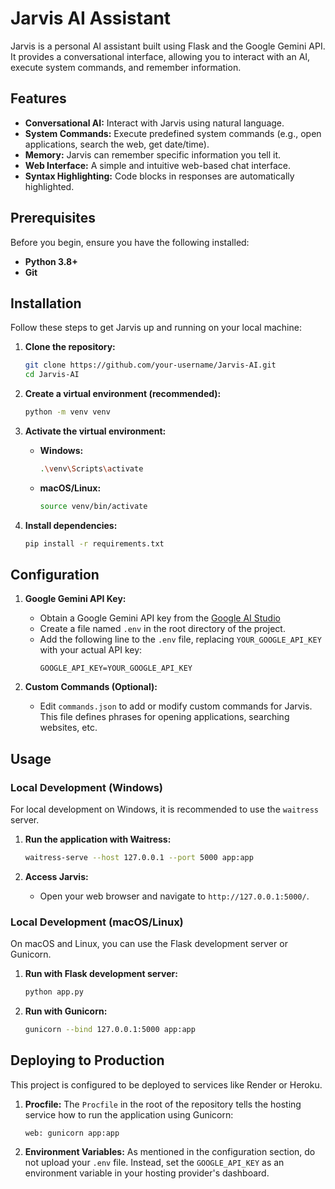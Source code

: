 # Jarvis AI Assistant

Jarvis is a personal AI assistant built using Flask and the Google Gemini API. It provides a conversational interface, allowing you to interact with an AI, execute system commands, and remember information.

## Features

- **Conversational AI:** Interact with Jarvis using natural language.
- **System Commands:** Execute predefined system commands (e.g., open applications, search the web, get date/time).
- **Memory:** Jarvis can remember specific information you tell it.
- **Web Interface:** A simple and intuitive web-based chat interface.
- **Syntax Highlighting:** Code blocks in responses are automatically highlighted.

## Prerequisites

Before you begin, ensure you have the following installed:

- **Python 3.8+**
- **Git**

## Installation

Follow these steps to get Jarvis up and running on your local machine:

1.  **Clone the repository:**

    ```bash
    git clone https://github.com/your-username/Jarvis-AI.git
    cd Jarvis-AI
    ```

2.  **Create a virtual environment (recommended):**

    ```bash
    python -m venv venv
    ```

3.  **Activate the virtual environment:**

    - **Windows:**
      ```bash
      .\venv\Scripts\activate
      ```
    - **macOS/Linux:**
      ```bash
      source venv/bin/activate
      ```

4.  **Install dependencies:**
    ```bash
    pip install -r requirements.txt
    ```

## Configuration

1.  **Google Gemini API Key:**

    - Obtain a Google Gemini API key from the [Google AI Studio](https://aistudio.google.com/)
    - Create a file named `.env` in the root directory of the project.
    - Add the following line to the `.env` file, replacing `YOUR_GOOGLE_API_KEY` with your actual API key:
      ```
      GOOGLE_API_KEY=YOUR_GOOGLE_API_KEY
      ```

2.  **Custom Commands (Optional):**
    - Edit `commands.json` to add or modify custom commands for Jarvis. This file defines phrases for opening applications, searching websites, etc.

## Usage

### Local Development (Windows)

For local development on Windows, it is recommended to use the `waitress` server.

1.  **Run the application with Waitress:**

    ```bash
    waitress-serve --host 127.0.0.1 --port 5000 app:app
    ```

2.  **Access Jarvis:**

    - Open your web browser and navigate to `http://127.0.0.1:5000/`.

### Local Development (macOS/Linux)

On macOS and Linux, you can use the Flask development server or Gunicorn.

1.  **Run with Flask development server:**

    ```bash
    python app.py
    ```

2.  **Run with Gunicorn:**

    ```bash
    gunicorn --bind 127.0.0.1:5000 app:app
    ```

## Deploying to Production

This project is configured to be deployed to services like Render or Heroku.

1.  **Procfile:** The `Procfile` in the root of the repository tells the hosting service how to run the application using Gunicorn:
    ```
    web: gunicorn app:app
    ```

2.  **Environment Variables:** As mentioned in the configuration section, do not upload your `.env` file. Instead, set the `GOOGLE_API_KEY` as an environment variable in your hosting provider's dashboard.
